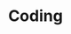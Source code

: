 ---
updatedAt: 2021-07-18
feed: true
read_more: false
title: Coding
summary: Semantic, clean and optimized code for best performance and project requirements.
---
